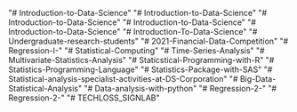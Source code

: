 "# Introduction-to-Data-Science" 
"# Introduction-to-Data-Science" 
"# Introduction-to-Data-Science" 
"# Introduction-to-Data-Science" 
"# Introduction-to-Data-Science" 
"# Introduction-To-Data-Science" 
"# Undergraduate-research-students" 
"# 2021-Financial-Data-Competition" 
"# Regression-I-" 
"# Statistical-Computing" 
"# Time-Series-Analysis" 
"# Multivariate-Statistics-Analysis" 
"# Staticstical-Programming-with-R" 
"# Statistics-Programming-Language" 
"# Statistics-Package-with-SAS" 
"# Statistical-analysis-specialist-activities-at-DS-Corporation" 
"# Big-Data-Statistical-Analysis" 
"# Data-analysis-with-python" 
"# Regression-2-" 
"# Regression-2-" 
"# TECHLOSS_SIGNLAB" 
